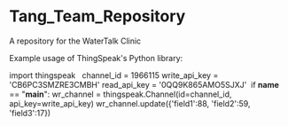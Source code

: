 # Tang_Team_Repository
A repository for the WaterTalk Clinic 

Example usage of ThingSpeak's Python library:

import thingspeak
​
​
channel_id = 1966115
write_api_key = 'CB6PC3SMZRE3CMBH'
read_api_key = '0QQ9K865AMO5SJXJ'
​
if __name__ == "__main__":
    wr_channel = thingspeak.Channel(id=channel_id, api_key=write_api_key)
    wr_channel.update({'field1':88, 'field2':59, 'field3':17})
